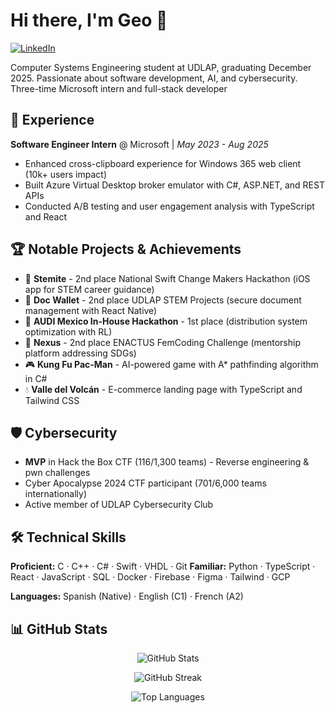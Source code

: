 # Hi there, I'm Geo 👋

<div align="left">

[![LinkedIn](https://img.shields.io/badge/-LinkedIn-0077B5?style=flat-square&logo=linkedin&logoColor=white)](https://linkedin.com/in/georgina-zerón/)

</div>

Computer Systems Engineering student at UDLAP, graduating December 2025. Passionate about software development, AI, and cybersecurity. Three-time Microsoft intern and full-stack developer

## 💼 Experience

**Software Engineer Intern** @ Microsoft | *May 2023 - Aug 2025*
- Enhanced cross-clipboard experience for Windows 365 web client (10k+ users impact)
- Built Azure Virtual Desktop broker emulator with C#, ASP.NET, and REST APIs
- Conducted A/B testing and user engagement analysis with TypeScript and React

## 🏆 Notable Projects & Achievements

- 🥈 **Stemite** - 2nd place National Swift Change Makers Hackathon (iOS app for STEM career guidance)
- 🥈 **Doc Wallet** - 2nd place UDLAP STEM Projects (secure document management with React Native)
- 🥇 **AUDI Mexico In-House Hackathon** - 1st place (distribution system optimization with RL)
- 🥈 **Nexus** - 2nd place ENACTUS FemCoding Challenge (mentorship platform addressing SDGs)
- 🎮 **Kung Fu Pac-Man** - AI-powered game with A* pathfinding algorithm in C#
- 💧 **Valle del Volcán** - E-commerce landing page with TypeScript and Tailwind CSS

## 🛡️ Cybersecurity

- **MVP** in Hack the Box CTF (116/1,300 teams) - Reverse engineering & pwn challenges
- Cyber Apocalypse 2024 CTF participant (701/6,000 teams internationally)
- Active member of UDLAP Cybersecurity Club

## 🛠️ Technical Skills

**Proficient:** C · C++ · C# · Swift · VHDL · Git
**Familiar:** Python · TypeScript · React · JavaScript · SQL · Docker · Firebase · Figma · Tailwind · GCP

**Languages:** Spanish (Native) · English (C1) · French (A2)

## 📊 GitHub Stats

<div align="center">

![GitHub Stats](https://github-readme-stats.vercel.app/api?username=930r91na&show_icons=true&theme=default&hide_border=true&bg_color=0D1117&title_color=8B5CF6&icon_color=8B5CF6&text_color=FFFFFF&rank_icon=github)

![GitHub Streak](https://github-readme-streak-stats.herokuapp.com/?user=930r91na&theme=default&hide_border=true&background=0D1117&ring=8B5CF6&fire=8B5CF6&currStreakLabel=8B5CF6)

![Top Languages](https://github-readme-stats.vercel.app/api/top-langs/?username=930r91na&layout=compact&theme=default&hide_border=true&bg_color=0D1117&title_color=8B5CF6&text_color=FFFFFF&hide=javascript,html)

</div>
